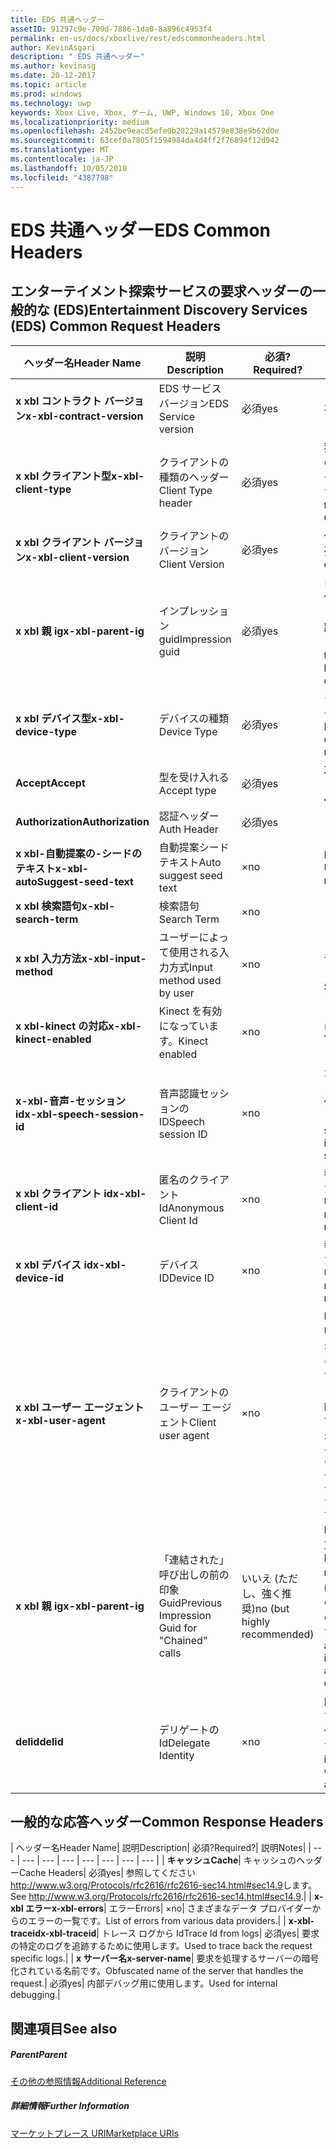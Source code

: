 ```yaml
---
title: EDS 共通ヘッダー
assetID: 91297c9e-709d-7886-1da0-8a896c4953f4
permalink: en-us/docs/xboxlive/rest/edscommonheaders.html
author: KevinAsgari
description: " EDS 共通ヘッダー"
ms.author: kevinasg
ms.date: 20-12-2017
ms.topic: article
ms.prod: windows
ms.technology: uwp
keywords: Xbox Live, Xbox, ゲーム, UWP, Windows 10, Xbox One
ms.localizationpriority: medium
ms.openlocfilehash: 2452be9eacd5efe0b28229a14579e838e9b62d0e
ms.sourcegitcommit: 63cef0a7805f1594984da4d4ff2f76894f12d942
ms.translationtype: MT
ms.contentlocale: ja-JP
ms.lasthandoff: 10/05/2018
ms.locfileid: "4387798"
---
```

# <a name="eds-common-headers"></a><span data-ttu-id="4ed86-104">EDS 共通ヘッダー</span><span class="sxs-lookup"><span data-stu-id="4ed86-104">EDS Common Headers</span></span>

<a id="ID4EO"></a>



## <a name="entertainment-discovery-services-eds-common-request-headers"></a><span data-ttu-id="4ed86-105">エンターテイメント探索サービスの要求ヘッダーの一般的な (EDS)</span><span class="sxs-lookup"><span data-stu-id="4ed86-105">Entertainment Discovery Services (EDS) Common Request Headers</span></span>

| <span data-ttu-id="4ed86-106">ヘッダー名</span><span class="sxs-lookup"><span data-stu-id="4ed86-106">Header Name</span></span>| <span data-ttu-id="4ed86-107">説明</span><span class="sxs-lookup"><span data-stu-id="4ed86-107">Description</span></span>| <span data-ttu-id="4ed86-108">必須?</span><span class="sxs-lookup"><span data-stu-id="4ed86-108">Required?</span></span>| <span data-ttu-id="4ed86-109">説明</span><span class="sxs-lookup"><span data-stu-id="4ed86-109">Notes</span></span>|
| --- | --- | --- | --- |
| <b><span data-ttu-id="4ed86-110">x xbl コントラクト バージョン</span><span class="sxs-lookup"><span data-stu-id="4ed86-110">x-xbl-contract-version</span></span></b>| <span data-ttu-id="4ed86-111">EDS サービス バージョン</span><span class="sxs-lookup"><span data-stu-id="4ed86-111">EDS Service version</span></span>| <span data-ttu-id="4ed86-112">必須</span><span class="sxs-lookup"><span data-stu-id="4ed86-112">yes</span></span>| <span data-ttu-id="4ed86-113">3.2</span><span class="sxs-lookup"><span data-stu-id="4ed86-113">3.2</span></span>|
| <b><span data-ttu-id="4ed86-114">x xbl クライアント型</span><span class="sxs-lookup"><span data-stu-id="4ed86-114">x-xbl-client-type</span></span></b>| <span data-ttu-id="4ed86-115">クライアントの種類のヘッダー</span><span class="sxs-lookup"><span data-stu-id="4ed86-115">Client Type header</span></span>| <span data-ttu-id="4ed86-116">必須</span><span class="sxs-lookup"><span data-stu-id="4ed86-116">yes</span></span>| <span data-ttu-id="4ed86-117">独自のクライアントの種類を取得するチームに問い合わせます。</span><span class="sxs-lookup"><span data-stu-id="4ed86-117">Speak to team to get your own Client Type .</span></span>|
| <b><span data-ttu-id="4ed86-118">x xbl クライアント バージョン</span><span class="sxs-lookup"><span data-stu-id="4ed86-118">x-xbl-client-version</span></span></b>| <span data-ttu-id="4ed86-119">クライアントのバージョン</span><span class="sxs-lookup"><span data-stu-id="4ed86-119">Client Version</span></span>| <span data-ttu-id="4ed86-120">必須</span><span class="sxs-lookup"><span data-stu-id="4ed86-120">yes</span></span>| <span data-ttu-id="4ed86-121">任意の空でない文字列。</span><span class="sxs-lookup"><span data-stu-id="4ed86-121">Any non-empty string.</span></span>|
| <b><span data-ttu-id="4ed86-122">x xbl 親 ig</span><span class="sxs-lookup"><span data-stu-id="4ed86-122">x-xbl-parent-ig</span></span></b>| <span data-ttu-id="4ed86-123">インプレッション guid</span><span class="sxs-lookup"><span data-stu-id="4ed86-123">Impression guid</span></span>| <span data-ttu-id="4ed86-124">必須</span><span class="sxs-lookup"><span data-stu-id="4ed86-124">yes</span></span>| <span data-ttu-id="4ed86-125">ログに記録し、その他のサービス呼び出しの間での要求を追跡するために使用します。</span><span class="sxs-lookup"><span data-stu-id="4ed86-125">Used to track request in logs and across other service calls.</span></span>|
| <b><span data-ttu-id="4ed86-126">x xbl デバイス型</span><span class="sxs-lookup"><span data-stu-id="4ed86-126">x-xbl-device-type</span></span></b>| <span data-ttu-id="4ed86-127">デバイスの種類</span><span class="sxs-lookup"><span data-stu-id="4ed86-127">Device Type</span></span>| <span data-ttu-id="4ed86-128">必須</span><span class="sxs-lookup"><span data-stu-id="4ed86-128">yes</span></span>| <span data-ttu-id="4ed86-129">クライアントを表すデバイスです。</span><span class="sxs-lookup"><span data-stu-id="4ed86-129">Device that the client is representing .</span></span>|
| <b><span data-ttu-id="4ed86-130">Accept</span><span class="sxs-lookup"><span data-stu-id="4ed86-130">Accept</span></span></b>| <span data-ttu-id="4ed86-131">型を受け入れる</span><span class="sxs-lookup"><span data-stu-id="4ed86-131">Accept type</span></span>| <span data-ttu-id="4ed86-132">必須</span><span class="sxs-lookup"><span data-stu-id="4ed86-132">yes</span></span>| <span data-ttu-id="4ed86-133">XML または JSON します。</span><span class="sxs-lookup"><span data-stu-id="4ed86-133">XML or JSON.</span></span>|
| <b><span data-ttu-id="4ed86-134">Authorization</span><span class="sxs-lookup"><span data-stu-id="4ed86-134">Authorization</span></span></b>| <span data-ttu-id="4ed86-135">認証ヘッダー</span><span class="sxs-lookup"><span data-stu-id="4ed86-135">Auth Header</span></span>| <span data-ttu-id="4ed86-136">必須</span><span class="sxs-lookup"><span data-stu-id="4ed86-136">yes</span></span>|  |
| <b><span data-ttu-id="4ed86-137">x xbl-自動提案の-シードのテキスト</span><span class="sxs-lookup"><span data-stu-id="4ed86-137">x-xbl-autoSuggest-seed-text</span></span></b>| <span data-ttu-id="4ed86-138">自動提案シード テキスト</span><span class="sxs-lookup"><span data-stu-id="4ed86-138">Auto suggest seed text</span></span>| <span data-ttu-id="4ed86-139">×</span><span class="sxs-lookup"><span data-stu-id="4ed86-139">no</span></span>| <span data-ttu-id="4ed86-140">BI の使用と関連性</span><span class="sxs-lookup"><span data-stu-id="4ed86-140">Used For BI and relevance</span></span>|
| <b><span data-ttu-id="4ed86-141">x xbl 検索語句</span><span class="sxs-lookup"><span data-stu-id="4ed86-141">x-xbl-search-term</span></span></b>| <span data-ttu-id="4ed86-142">検索語句</span><span class="sxs-lookup"><span data-stu-id="4ed86-142">Search Term</span></span>| <span data-ttu-id="4ed86-143">×</span><span class="sxs-lookup"><span data-stu-id="4ed86-143">no</span></span>|  |
| <b><span data-ttu-id="4ed86-144">x xbl 入力方法</span><span class="sxs-lookup"><span data-stu-id="4ed86-144">x-xbl-input-method</span></span></b>| <span data-ttu-id="4ed86-145">ユーザーによって使用される入力方式</span><span class="sxs-lookup"><span data-stu-id="4ed86-145">Input method used by user</span></span>| <span data-ttu-id="4ed86-146">×</span><span class="sxs-lookup"><span data-stu-id="4ed86-146">no</span></span>| <span data-ttu-id="4ed86-147">コント ローラー、音声認識、Kinect します。</span><span class="sxs-lookup"><span data-stu-id="4ed86-147">Controller, Speech, Kinect .</span></span>|
| <b><span data-ttu-id="4ed86-148">x xbl-kinect の対応</span><span class="sxs-lookup"><span data-stu-id="4ed86-148">x-xbl-kinect-enabled</span></span></b>| <span data-ttu-id="4ed86-149">Kinect を有効になっています。</span><span class="sxs-lookup"><span data-stu-id="4ed86-149">Kinect enabled</span></span>| <span data-ttu-id="4ed86-150">×</span><span class="sxs-lookup"><span data-stu-id="4ed86-150">no</span></span>| <span data-ttu-id="4ed86-151">はい/いいえ。</span><span class="sxs-lookup"><span data-stu-id="4ed86-151">Yes/no.</span></span>|
| <b><span data-ttu-id="4ed86-152">x-xbl-音声-セッション id</span><span class="sxs-lookup"><span data-stu-id="4ed86-152">x-xbl-speech-session-id</span></span></b>| <span data-ttu-id="4ed86-153">音声認識セッションの ID</span><span class="sxs-lookup"><span data-stu-id="4ed86-153">Speech session ID</span></span>| <span data-ttu-id="4ed86-154">×</span><span class="sxs-lookup"><span data-stu-id="4ed86-154">no</span></span>| <span data-ttu-id="4ed86-155">かどうかのセッションでは、音声認識を使用して開始されました。</span><span class="sxs-lookup"><span data-stu-id="4ed86-155">Whether session was initiated using speech.</span></span>|
| <b><span data-ttu-id="4ed86-156">x xbl クライアント id</span><span class="sxs-lookup"><span data-stu-id="4ed86-156">x-xbl-client-id</span></span></b>| <span data-ttu-id="4ed86-157">匿名のクライアント Id</span><span class="sxs-lookup"><span data-stu-id="4ed86-157">Anonymous Client Id</span></span>| <span data-ttu-id="4ed86-158">×</span><span class="sxs-lookup"><span data-stu-id="4ed86-158">no</span></span>| <span data-ttu-id="4ed86-159">報告 BI と関連性のために使用します。</span><span class="sxs-lookup"><span data-stu-id="4ed86-159">Used for BI reporting and relevance.</span></span>|
| <b><span data-ttu-id="4ed86-160">x xbl デバイス id</span><span class="sxs-lookup"><span data-stu-id="4ed86-160">x-xbl-device-id</span></span></b>| <span data-ttu-id="4ed86-161">デバイス ID</span><span class="sxs-lookup"><span data-stu-id="4ed86-161">Device ID</span></span>| <span data-ttu-id="4ed86-162">×</span><span class="sxs-lookup"><span data-stu-id="4ed86-162">no</span></span>| <span data-ttu-id="4ed86-163">報告 BI と関連性のために使用します。</span><span class="sxs-lookup"><span data-stu-id="4ed86-163">Used for BI reporting and relevance.</span></span>|
| <b><span data-ttu-id="4ed86-164">x xbl ユーザー エージェント</span><span class="sxs-lookup"><span data-stu-id="4ed86-164">x-xbl-user-agent</span></span></b>| <span data-ttu-id="4ed86-165">クライアントのユーザー エージェント</span><span class="sxs-lookup"><span data-stu-id="4ed86-165">Client user agent</span></span>| <span data-ttu-id="4ed86-166">×</span><span class="sxs-lookup"><span data-stu-id="4ed86-166">no</span></span>| <span data-ttu-id="4ed86-167">BI に使われます。</span><span class="sxs-lookup"><span data-stu-id="4ed86-167">Used for BI.</span></span> <span data-ttu-id="4ed86-168">"&lt;名 >/&lt;バージョン > (&lt;OS バージョン > です。&lt;プラットフォーム > です。&lt;機能 > です。&lt;製造 > です。&lt;モデル >)"。</span><span class="sxs-lookup"><span data-stu-id="4ed86-168">"&lt;name>/&lt;version> (&lt;OS version>; &lt;platform>; &lt;capability>; &lt;manufacture>; &lt;model>)".</span></span>|
| <b><span data-ttu-id="4ed86-169">x xbl 親 ig</span><span class="sxs-lookup"><span data-stu-id="4ed86-169">x-xbl-parent-ig</span></span></b>| <span data-ttu-id="4ed86-170">「連結された」呼び出しの前の印象 Guid</span><span class="sxs-lookup"><span data-stu-id="4ed86-170">Previous Impression Guid for "Chained" calls</span></span>| <span data-ttu-id="4ed86-171">いいえ (ただし、強く推奨)</span><span class="sxs-lookup"><span data-stu-id="4ed86-171">no (but highly recommended)</span></span>| <span data-ttu-id="4ed86-172">BI 関連性のために重要です。</span><span class="sxs-lookup"><span data-stu-id="4ed86-172">Important for BI relevance.</span></span> <span data-ttu-id="4ed86-173">たとえば、参照の呼び出しの IG は、呼び出しの詳細は次の親 IG です。</span><span class="sxs-lookup"><span data-stu-id="4ed86-173">For example, a Browse call's IG is the parent IG for a following up detail call.</span></span>|
| <b><span data-ttu-id="4ed86-174">delid</span><span class="sxs-lookup"><span data-stu-id="4ed86-174">delid</span></span></b>| <span data-ttu-id="4ed86-175">デリゲートの Id</span><span class="sxs-lookup"><span data-stu-id="4ed86-175">Delegate Identity</span></span>| <span data-ttu-id="4ed86-176">×</span><span class="sxs-lookup"><span data-stu-id="4ed86-176">no</span></span>| <span data-ttu-id="4ed86-177">内部サービスで使用すると、ユーザーの代わりに動作します。</span><span class="sxs-lookup"><span data-stu-id="4ed86-177">Used by internal services to work on behalf of a user.</span></span>|

## <a name="common-response-headers"></a><span data-ttu-id="4ed86-178">一般的な応答ヘッダー</span><span class="sxs-lookup"><span data-stu-id="4ed86-178">Common Response Headers</span></span>

| <span data-ttu-id="4ed86-179">ヘッダー名</span><span class="sxs-lookup"><span data-stu-id="4ed86-179">Header Name</span></span>| <span data-ttu-id="4ed86-180">説明</span><span class="sxs-lookup"><span data-stu-id="4ed86-180">Description</span></span>| <span data-ttu-id="4ed86-181">必須?</span><span class="sxs-lookup"><span data-stu-id="4ed86-181">Required?</span></span>| <span data-ttu-id="4ed86-182">説明</span><span class="sxs-lookup"><span data-stu-id="4ed86-182">Notes</span></span>|
| --- | --- | --- | --- | --- | --- | --- | --- |
| <b><span data-ttu-id="4ed86-183">キャッシュ</span><span class="sxs-lookup"><span data-stu-id="4ed86-183">Cache</span></span></b>| <span data-ttu-id="4ed86-184">キャッシュのヘッダー</span><span class="sxs-lookup"><span data-stu-id="4ed86-184">Cache Headers</span></span>| <span data-ttu-id="4ed86-185">必須</span><span class="sxs-lookup"><span data-stu-id="4ed86-185">yes</span></span>| <span data-ttu-id="4ed86-186">参照してください<a href="http://www.w3.org/Protocols/rfc2616/rfc2616-sec14.html#sec14.9">http://www.w3.org/Protocols/rfc2616/rfc2616-sec14.html#sec14.9</a>します。</span><span class="sxs-lookup"><span data-stu-id="4ed86-186">See <a href="http://www.w3.org/Protocols/rfc2616/rfc2616-sec14.html#sec14.9">http://www.w3.org/Protocols/rfc2616/rfc2616-sec14.html#sec14.9</a>.</span></span>|
| <b><span data-ttu-id="4ed86-187">x-xbl エラー</span><span class="sxs-lookup"><span data-stu-id="4ed86-187">x-xbl-errors</span></span></b>| <span data-ttu-id="4ed86-188">エラー</span><span class="sxs-lookup"><span data-stu-id="4ed86-188">Errors</span></span>| <span data-ttu-id="4ed86-189">×</span><span class="sxs-lookup"><span data-stu-id="4ed86-189">no</span></span>| <span data-ttu-id="4ed86-190">さまざまなデータ プロバイダーからのエラーの一覧です。</span><span class="sxs-lookup"><span data-stu-id="4ed86-190">List of errors from various data providers.</span></span>|
| <b><span data-ttu-id="4ed86-191">x-xbl-traceid</span><span class="sxs-lookup"><span data-stu-id="4ed86-191">x-xbl-traceid</span></span></b>| <span data-ttu-id="4ed86-192">トレース ログから Id</span><span class="sxs-lookup"><span data-stu-id="4ed86-192">Trace Id from logs</span></span>| <span data-ttu-id="4ed86-193">必須</span><span class="sxs-lookup"><span data-stu-id="4ed86-193">yes</span></span>| <span data-ttu-id="4ed86-194">要求の特定のログを追跡するために使用します。</span><span class="sxs-lookup"><span data-stu-id="4ed86-194">Used to trace back the request specific logs.</span></span>|
| <b><span data-ttu-id="4ed86-195">x サーバー名</span><span class="sxs-lookup"><span data-stu-id="4ed86-195">x-server-name</span></span></b>| <span data-ttu-id="4ed86-196">要求を処理するサーバーの暗号化されている名前です。</span><span class="sxs-lookup"><span data-stu-id="4ed86-196">Obfuscated name of the server that handles the request.</span></span>| <span data-ttu-id="4ed86-197">必須</span><span class="sxs-lookup"><span data-stu-id="4ed86-197">yes</span></span>| <span data-ttu-id="4ed86-198">内部デバッグ用に使用します。</span><span class="sxs-lookup"><span data-stu-id="4ed86-198">Used for internal debugging.</span></span>|

<a id="ID4EECAC"></a>


## <a name="see-also"></a><span data-ttu-id="4ed86-199">関連項目</span><span class="sxs-lookup"><span data-stu-id="4ed86-199">See also</span></span>

<a id="ID4EGCAC"></a>


##### <a name="parent"></a><span data-ttu-id="4ed86-200">Parent</span><span class="sxs-lookup"><span data-stu-id="4ed86-200">Parent</span></span>  

[<span data-ttu-id="4ed86-201">その他の参照情報</span><span class="sxs-lookup"><span data-stu-id="4ed86-201">Additional Reference</span></span>](atoc-xboxlivews-reference-additional.md)


<a id="ID4ESCAC"></a>


##### <a name="further-information"></a><span data-ttu-id="4ed86-202">詳細情報</span><span class="sxs-lookup"><span data-stu-id="4ed86-202">Further Information</span></span>

[<span data-ttu-id="4ed86-203">マーケットプレース URI</span><span class="sxs-lookup"><span data-stu-id="4ed86-203">Marketplace URIs</span></span>](../uri/marketplace/atoc-reference-marketplace.md)
